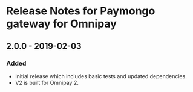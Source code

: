 # Release Notes for Paymongo gateway for Omnipay 

## 2.0.0 - 2019-02-03
### Added
- Initial release which includes basic tests and updated dependencies.
- V2 is built for Omnipay 2.

